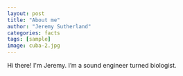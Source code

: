 ```yaml
---
layout: post
title: "About me"
author: "Jeremy Sutherland"
categories: facts
tags: [sample]
image: cuba-2.jpg
---
```


Hi there! I'm Jeremy. I’m a sound engineer turned biologist.
